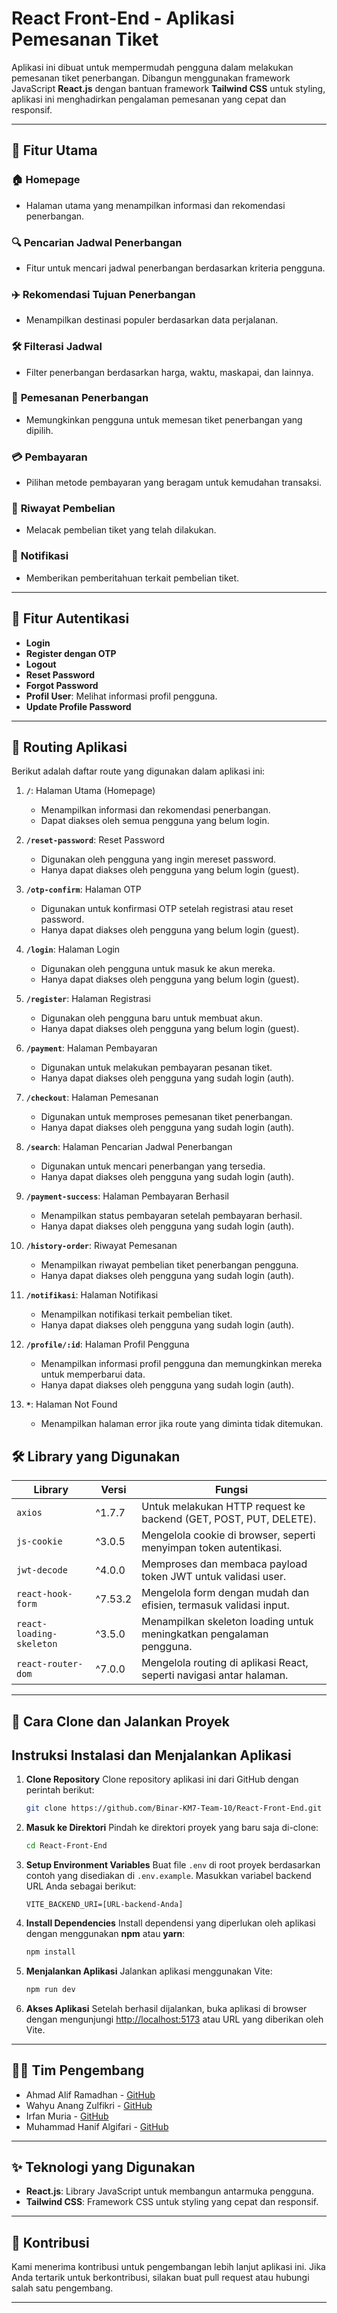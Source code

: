 # React Front-End - Aplikasi Pemesanan Tiket

Aplikasi ini dibuat untuk mempermudah pengguna dalam melakukan pemesanan tiket penerbangan. Dibangun menggunakan framework JavaScript **React.js** dengan bantuan framework **Tailwind CSS** untuk styling, aplikasi ini menghadirkan pengalaman pemesanan yang cepat dan responsif.

---

## 📌 Fitur Utama

### 🏠 **Homepage**
- Halaman utama yang menampilkan informasi dan rekomendasi penerbangan.

### 🔍 **Pencarian Jadwal Penerbangan**
- Fitur untuk mencari jadwal penerbangan berdasarkan kriteria pengguna.

### ✈️ **Rekomendasi Tujuan Penerbangan**
- Menampilkan destinasi populer berdasarkan data perjalanan.

### 🛠️ **Filterasi Jadwal**
- Filter penerbangan berdasarkan harga, waktu, maskapai, dan lainnya.

### 📝 **Pemesanan Penerbangan**
- Memungkinkan pengguna untuk memesan tiket penerbangan yang dipilih.

### 💳 **Pembayaran**
- Pilihan metode pembayaran yang beragam untuk kemudahan transaksi.

### 📄 **Riwayat Pembelian**
- Melacak pembelian tiket yang telah dilakukan.

### 🔔 **Notifikasi**
- Memberikan pemberitahuan terkait pembelian tiket.

---

## 🔐 Fitur Autentikasi
- **Login**
- **Register dengan OTP**
- **Logout**
- **Reset Password**
- **Forgot Password**
- **Profil User**: Melihat informasi profil pengguna.
- **Update Profile Password**

---

## 🚀 Routing Aplikasi

Berikut adalah daftar route yang digunakan dalam aplikasi ini:

1. **`/`**: Halaman Utama (Homepage)
   - Menampilkan informasi dan rekomendasi penerbangan.
   - Dapat diakses oleh semua pengguna yang belum login.

2. **`/reset-password`**: Reset Password
   - Digunakan oleh pengguna yang ingin mereset password.
   - Hanya dapat diakses oleh pengguna yang belum login (guest).

3. **`/otp-confirm`**: Halaman OTP
   - Digunakan untuk konfirmasi OTP setelah registrasi atau reset password.
   - Hanya dapat diakses oleh pengguna yang belum login (guest).

4. **`/login`**: Halaman Login
   - Digunakan oleh pengguna untuk masuk ke akun mereka.
   - Hanya dapat diakses oleh pengguna yang belum login (guest).

5. **`/register`**: Halaman Registrasi
   - Digunakan oleh pengguna baru untuk membuat akun.
   - Hanya dapat diakses oleh pengguna yang belum login (guest).

6. **`/payment`**: Halaman Pembayaran
   - Digunakan untuk melakukan pembayaran pesanan tiket.
   - Hanya dapat diakses oleh pengguna yang sudah login (auth).

7. **`/checkout`**: Halaman Pemesanan
   - Digunakan untuk memproses pemesanan tiket penerbangan.
   - Hanya dapat diakses oleh pengguna yang sudah login (auth).

8. **`/search`**: Halaman Pencarian Jadwal Penerbangan
   - Digunakan untuk mencari penerbangan yang tersedia.
   - Hanya dapat diakses oleh pengguna yang sudah login (auth).

9. **`/payment-success`**: Halaman Pembayaran Berhasil
   - Menampilkan status pembayaran setelah pembayaran berhasil.
   - Hanya dapat diakses oleh pengguna yang sudah login (auth).

10. **`/history-order`**: Riwayat Pemesanan
    - Menampilkan riwayat pembelian tiket penerbangan pengguna.
    - Hanya dapat diakses oleh pengguna yang sudah login (auth).

11. **`/notifikasi`**: Halaman Notifikasi
    - Menampilkan notifikasi terkait pembelian tiket.
    - Hanya dapat diakses oleh pengguna yang sudah login (auth).

12. **`/profile/:id`**: Halaman Profil Pengguna
    - Menampilkan informasi profil pengguna dan memungkinkan mereka untuk memperbarui data.
    - Hanya dapat diakses oleh pengguna yang sudah login (auth).

13. **`*`**: Halaman Not Found
    - Menampilkan halaman error jika route yang diminta tidak ditemukan.


## 🛠️ Library yang Digunakan

| Library                  | Versi    | Fungsi                                                                 |
|--------------------------|----------|------------------------------------------------------------------------|
| `axios`                 | ^1.7.7   | Untuk melakukan HTTP request ke backend (GET, POST, PUT, DELETE).     |
| `js-cookie`             | ^3.0.5   | Mengelola cookie di browser, seperti menyimpan token autentikasi.     |
| `jwt-decode`            | ^4.0.0   | Memproses dan membaca payload token JWT untuk validasi user.          |
| `react-hook-form`       | ^7.53.2  | Mengelola form dengan mudah dan efisien, termasuk validasi input.     |
| `react-loading-skeleton`| ^3.5.0   | Menampilkan skeleton loading untuk meningkatkan pengalaman pengguna.  |
| `react-router-dom`      | ^7.0.0   | Mengelola routing di aplikasi React, seperti navigasi antar halaman.  |

---

## 📂 Cara Clone dan Jalankan Proyek

## Instruksi Instalasi dan Menjalankan Aplikasi

1. **Clone Repository**
   Clone repository aplikasi ini dari GitHub dengan perintah berikut:

   ```bash
   git clone https://github.com/Binar-KM7-Team-10/React-Front-End.git
   ```

2. **Masuk ke Direktori**
   Pindah ke direktori proyek yang baru saja di-clone:

   ```bash
   cd React-Front-End
   ```

3. **Setup Environment Variables**
   Buat file `.env` di root proyek berdasarkan contoh yang disediakan di `.env.example`. Masukkan variabel backend URL Anda sebagai berikut:

   ```
   VITE_BACKEND_URI=[URL-backend-Anda]
   ```

4. **Install Dependencies**
   Install dependensi yang diperlukan oleh aplikasi dengan menggunakan **npm** atau **yarn**:

   ```bash
   npm install
   ```

5. **Menjalankan Aplikasi**
   Jalankan aplikasi menggunakan Vite:

   ```bash
   npm run dev
   ```

6. **Akses Aplikasi**
   Setelah berhasil dijalankan, buka aplikasi di browser dengan mengunjungi [http://localhost:5173](http://localhost:5173) atau URL yang diberikan oleh Vite.

---

## 🧑‍💻 Tim Pengembang

- Ahmad Alif Ramadhan - [GitHub](https://github.com/neobitose)
- Wahyu Anang Zulfikri - [GitHub](https://github.com/wahyuanang)
- Irfan Muria - [GitHub](https://github.com/irpanzy)
- Muhammad Hanif Algifari - [GitHub](https://github.com/niff099)

---

## ✨ Teknologi yang Digunakan

- **React.js**: Library JavaScript untuk membangun antarmuka pengguna.
- **Tailwind CSS**: Framework CSS untuk styling yang cepat dan responsif.

---

## 🌟 Kontribusi
Kami menerima kontribusi untuk pengembangan lebih lanjut aplikasi ini. Jika Anda tertarik untuk berkontribusi, silakan buat pull request atau hubungi salah satu pengembang.

---

